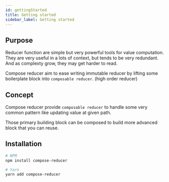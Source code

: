 ```yaml
---
id: gettingStarted
title: Getting started
sidebar_label: Getting started
---
```


## Purpose

Reducer function are simple but very powerful tools for value computation. They are very useful in a lots of context, but tends to be very redundant. And as complexty grow, they may get harder to read.

Compose reducer aim to ease writing immutable reducer by lifting some boilerplate block into `composable reducer`. (high order reducer)

## Concept

Compose reducer provide `composable reducer` to handle some very common pattern like updating value at given path.

Those primary building block can be composed to build more advanced block that you can reuse.

## Installation

```bash
# NPM
npm install compose-reducer

# Yarn
yarn add compose-reducer
```
